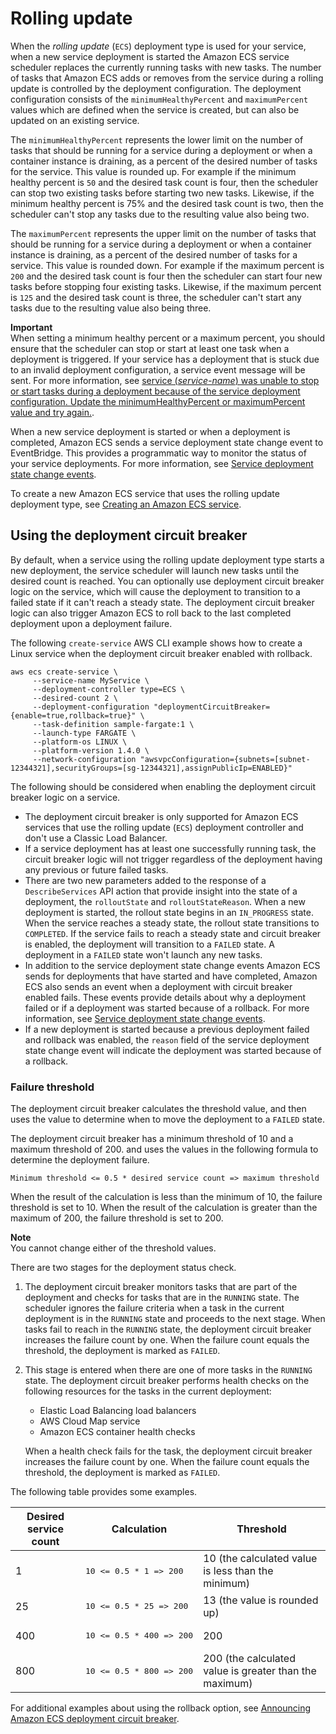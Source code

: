 # Rolling update<a name="deployment-type-ecs"></a>

When the *rolling update* \(`ECS`\) deployment type is used for your service, when a new service deployment is started the Amazon ECS service scheduler replaces the currently running tasks with new tasks\. The number of tasks that Amazon ECS adds or removes from the service during a rolling update is controlled by the deployment configuration\. The deployment configuration consists of the `minimumHealthyPercent` and `maximumPercent` values which are defined when the service is created, but can also be updated on an existing service\.

The `minimumHealthyPercent` represents the lower limit on the number of tasks that should be running for a service during a deployment or when a container instance is draining, as a percent of the desired number of tasks for the service\. This value is rounded up\. For example if the minimum healthy percent is `50` and the desired task count is four, then the scheduler can stop two existing tasks before starting two new tasks\. Likewise, if the minimum healthy percent is 75% and the desired task count is two, then the scheduler can't stop any tasks due to the resulting value also being two\.

The `maximumPercent` represents the upper limit on the number of tasks that should be running for a service during a deployment or when a container instance is draining, as a percent of the desired number of tasks for a service\. This value is rounded down\. For example if the maximum percent is `200` and the desired task count is four then the scheduler can start four new tasks before stopping four existing tasks\. Likewise, if the maximum percent is `125` and the desired task count is three, the scheduler can't start any tasks due to the resulting value also being three\.

**Important**  
When setting a minimum healthy percent or a maximum percent, you should ensure that the scheduler can stop or start at least one task when a deployment is triggered\. If your service has a deployment that is stuck due to an invalid deployment configuration, a service event message will be sent\. For more information, see [service \(*service\-name*\) was unable to stop or start tasks during a deployment because of the service deployment configuration\. Update the minimumHealthyPercent or maximumPercent value and try again\.](service-event-messages.md#service-event-messages-7)\.

When a new service deployment is started or when a deployment is completed, Amazon ECS sends a service deployment state change event to EventBridge\. This provides a programmatic way to monitor the status of your service deployments\. For more information, see [Service deployment state change events](ecs_cwe_events.md#ecs_service_deployment_events)\.

To create a new Amazon ECS service that uses the rolling update deployment type, see [Creating an Amazon ECS service](create-service.md)\.

## Using the deployment circuit breaker<a name="deployment-circuit-breaker"></a>

By default, when a service using the rolling update deployment type starts a new deployment, the service scheduler will launch new tasks until the desired count is reached\. You can optionally use deployment circuit breaker logic on the service, which will cause the deployment to transition to a failed state if it can't reach a steady state\. The deployment circuit breaker logic can also trigger Amazon ECS to roll back to the last completed deployment upon a deployment failure\.

The following `create-service` AWS CLI example shows how to create a Linux service when the deployment circuit breaker enabled with rollback\.

```
aws ecs create-service \
     --service-name MyService \
     --deployment-controller type=ECS \
     --desired-count 2 \
     --deployment-configuration "deploymentCircuitBreaker={enable=true,rollback=true}" \
     --task-definition sample-fargate:1 \
     --launch-type FARGATE \
     --platform-os LINUX \
     --platform-version 1.4.0 \
     --network-configuration "awsvpcConfiguration={subnets=[subnet-12344321],securityGroups=[sg-12344321],assignPublicIp=ENABLED}"
```

The following should be considered when enabling the deployment circuit breaker logic on a service\.
+ The deployment circuit breaker is only supported for Amazon ECS services that use the rolling update \(`ECS`\) deployment controller and don't use a Classic Load Balancer\.
+ If a service deployment has at least one successfully running task, the circuit breaker logic will not trigger regardless of the deployment having any previous or future failed tasks\.
+ There are two new parameters added to the response of a `DescribeServices` API action that provide insight into the state of a deployment, the `rolloutState` and `rolloutStateReason`\. When a new deployment is started, the rollout state begins in an `IN_PROGRESS` state\. When the service reaches a steady state, the rollout state transitions to `COMPLETED`\. If the service fails to reach a steady state and circuit breaker is enabled, the deployment will transition to a `FAILED` state\. A deployment in a `FAILED` state won't launch any new tasks\.
+ In addition to the service deployment state change events Amazon ECS sends for deployments that have started and have completed, Amazon ECS also sends an event when a deployment with circuit breaker enabled fails\. These events provide details about why a deployment failed or if a deployment was started because of a rollback\. For more information, see [Service deployment state change events](ecs_cwe_events.md#ecs_service_deployment_events)\.
+ If a new deployment is started because a previous deployment failed and rollback was enabled, the `reason` field of the service deployment state change event will indicate the deployment was started because of a rollback\.

### Failure threshold<a name="failure-threshold"></a>

The deployment circuit breaker calculates the threshold value, and then uses the value to determine when to move the deployment to a `FAILED` state\.

The deployment circuit breaker has a minimum threshold of 10 and a maximum threshold of 200\. and uses the values in the following formula to determine the deployment failure\.

```
Minimum threshold <= 0.5 * desired service count => maximum threshold
```

When the result of the calculation is less than the minimum of 10, the failure threshold is set to 10\. When the result of the calculation is greater than the maximum of 200, the failure threshold is set to 200\.

**Note**  
You cannot change either of the threshold values\.

There are two stages for the deployment status check\.

1. The deployment circuit breaker monitors tasks that are part of the deployment and checks for tasks that are in the `RUNNING` state\. The scheduler ignores the failure criteria when a task in the current deployment is in the `RUNNING` state and proceeds to the next stage\. When tasks fail to reach in the `RUNNING` state, the deployment circuit breaker increases the failure count by one\. When the failure count equals the threshold, the deployment is marked as `FAILED`\.

1. This stage is entered when there are one of more tasks in the `RUNNING` state\. The deployment circuit breaker performs health checks on the following resources for the tasks in the current deployment:
   + Elastic Load Balancing load balancers
   + AWS Cloud Map service
   + Amazon ECS container health checks

   When a health check fails for the task, the deployment circuit breaker increases the failure count by one\. When the failure count equals the threshold, the deployment is marked as `FAILED`\.

The following table provides some examples\.


| Desired service count | Calculation | Threshold | 
| --- | --- | --- | 
|  1  |  <pre>10 <= 0.5 * 1 => 200</pre>  | 10 \(the calculated value is less than the minimum\) | 
|  25  |  <pre>10 <= 0.5 * 25 => 200</pre>  | 13 \(the value is rounded up\) | 
|  400  |  <pre>10 <= 0.5 * 400 => 200</pre>  | 200 | 
|  800  |  <pre>10 <= 0.5 * 800 => 200</pre>  | 200 \(the calculated value is greater than the maximum\) | 

For additional examples about using the rollback option, see [Announcing Amazon ECS deployment circuit breaker](https://aws.amazon.com/blogs/containers/announcing-amazon-ecs-deployment-circuit-breaker/)\.